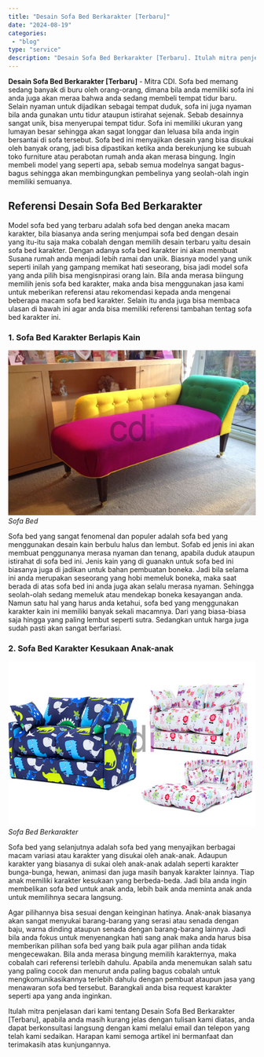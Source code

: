 ```yaml
---
title: "Desain Sofa Bed Berkarakter [Terbaru]"
date: "2024-08-19"
categories:
 - "blog"
type: "service"
description: "Desain Sofa Bed Berkarakter [Terbaru]. Itulah mitra penjelasan dari kami tentang Desain Sofa Bed Berkarakter terbaru, apabila anda masih kurang jelas de..."
---
```


**Desain Sofa Bed Berkarakter \[Terbaru\]** - Mitra CDI. Sofa bed memang sedang banyak di buru oleh orang-orang, dimana bila anda memiliki sofa ini anda juga akan meraa bahwa anda sedang membeli tempat tidur baru. Selain nyaman untuk dijadikan sebagai tempat duduk, sofa ini juga nyaman bila anda gunakan untu tidur ataupun istirahat sejenak. Sebab desainnya sangat unik, bisa menyerupai tempat tidur. Sofa ini memiliki ukuran yang lumayan besar sehingga akan sagat longgar dan leluasa bila anda ingin bersantai di sofa tersebut. Sofa bed ini menyajikan desain yang bisa disukai oleh banyak orang, jadi bisa dipastikan ketika anda berekunjung ke subuah toko furniture atau perabotan rumah anda akan merasa bingung. Ingin membeli model yang seperti apa, sebab semua modelnya sangat bagus-bagus sehingga akan membingungkan pembelinya yang seolah-olah ingin memiliki semuanya.

## Referensi Desain Sofa Bed Berkarakter

Model sofa bed yang terbaru adalah sofa bed dengan aneka macam karakter, bila biasanya anda sering menjumpai sofa bed dengan desain yang itu-itu saja maka cobalah dengan memilih desain terbaru yaitu desain sofa bed karakter. Dengan adanya sofa bed karakter ini akan membuat Susana rumah anda menjadi lebih ramai dan unik. Biasnya model yang unik seperti inilah yang gampang memikat hati seseorang, bisa jadi model sofa yang anda pilih bisa mengisnpirasi orang lain. Bila anda merasa biingung memilih jenis sofa bed karakter, maka anda bisa menggunakan jasa kami untuk meberikan referensi atau rekomendasi kepada anda mengenai beberapa macam sofa bed karakter. Selain itu anda juga bisa membaca ulasan di bawah ini agar anda bisa memiliki referensi tambahan tentag sofa bed karakter ini.

### 1\. Sofa Bed Karakter Berlapis Kain

![Desain Sofa Bed Berkarakter [Terbaru]](/images/blog/sofa-bed-kain-berbulu.jpg)
*Sofa Bed*

Sofa bed yang sangat fenomenal dan populer adalah sofa bed yang menggunakan desain kain berbulu halus dan lembut. Sofab ed jenis ini akan membuat penggunanya merasa nyaman dan tenang, apabila duduk ataupun istirahat di sofa bed ini. Jenis kain yang di guanakn untuk sofa bed ini biasanya juga di jadikan untuk bahan pembuatan boneka. Jadi bila selama ini anda merupakan seseorang yang hobi memeluk boneka, maka saat berada di atas sofa bed ini anda juga akan selalu merasa nyaman. Sehingga seolah-olah sedang memeluk atau mendekap boneka kesayangan anda. Namun satu hal yang harus anda ketahui, sofa bed yang menggunakan karakter kain ini memiliki banyak sekali macamnya. Dari yang biasa-biasa saja hingga yang paling lembut seperti sutra. Sedangkan untuk harga juga sudah pasti akan sangat berfariasi.

### 2\. Sofa Bed Karakter Kesukaan Anak-anak

![Desain Sofa Bed Berkarakter [Terbaru]](/images/blog/sofa-bed-karakter-anak.jpg)
*Sofa Bed Berkarakter*

Sofa bed yang selanjutnya adalah sofa bed yang menyajikan berbagai macam variasi atau karakter yang disukai oleh anak-anak. Adaupun karakter yang biasanya di sukai oleh anak-anak adalah seperti karakter bunga-bunga, hewan, animasi dan juga masih banyak karakter lainnya. Tiap anak memiliki karakter kesukaan yang berbeda-beda. Jadi bila anda ingin membelikan sofa bed untuk anak anda, lebih baik anda meminta anak anda untuk memilihnya secara langsung.

Agar pilihannya bisa sesuai dengan keinginan hatinya. Anak-anak biasanya akan sangat menyukai barang-barang yang serasi atau senada dengan baju, warna dinding ataupun senada dengan barang-barang lainnya. Jadi bila anda fokus untuk menyenangkan hati sang anak maka anda harus bisa memberikan pilihan sofa bed yang baik pula agar pilihan anda tidak mengecewakan. Bila anda merasa bingung memilih karakternya, maka cobalah cari referensi terlebih dahulu. Apabila anda menemukan salah satu yang paling cocok dan menurut anda paling bagus cobalah untuk mengkomunikasikannya terlebih dahulu dengan pembuat ataupun jasa yang menawaran sofa bed tersebut. Barangkali anda bisa request karakter seperti apa yang anda inginkan.

Itulah mitra penjelasan dari kami tentang Desain Sofa Bed Berkarakter \[Terbaru\], apabila anda masih kurang jelas dengan tulisan kami diatas, anda dapat berkonsultasi langsung dengan kami melalui email dan telepon yang telah kami sedaikan. Harapan kami semoga artikel ini bermanfaat dan terimakasih atas kunjungannya.


